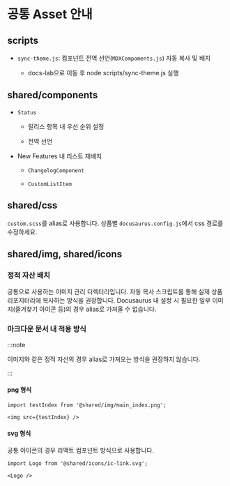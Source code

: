 
# 공통 Asset 안내 

## scripts

* `sync-theme.js`: 컴포넌트 전역 선언(`MDXCompoments.js`) 자동 복사 및 배치

    * docs-lab으로 이동 후 node scripts/sync-theme.js 실행

## shared/components

* `Status`

    * 릴리스 항목 내 우선 순위 설정

    * 전역 선언

* New Features 내 리스트 재배치

    * `ChangelogComponent`

    * `CustomListItem`

## shared/css

`custom.scss`를 alias로 사용합니다. 상품별 `docusaurus.config.js`에서 css 경로를 수정하세요. 

## shared/img, shared/icons

### 정적 자산 배치 

공통으로 사용하는 이미지 관리 디렉터리입니다. 자동 복사 스크립트를 통해 실제 상품 리포지터리에 복사하는 방식을 권장합니다. Docusaurus 내 설정 시 필요한 일부 이미지(즐겨찾기 아이콘 등)의 경우 alias로 가져올 수 없습니다. 

### 마크다운 문서 내 적용 방식

:::note

이미지와 같은 정적 자산의 경우 alias로 가져오는 방식을 권장하지 않습니다.

:::

#### png 형식

```
import testIndex from '@shared/img/main_index.png';

<img src={testIndex} />
```

#### svg 형식

공통 아이콘의 경우 리액트 컴포넌트 방식으로 사용합니다. 

```
import Logo from '@shared/icons/ic-link.svg';

<Logo />
```
